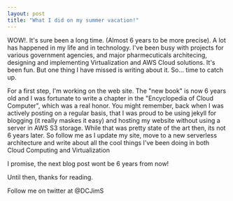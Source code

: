 ```yaml
---
layout: post
title: "What I did on my summer vacation!"
---
```


WOW!. It's sure been a long time.  (Almost 6 years to be more precise).  A lot has happened in my life and in technology. I've been busy with projects for various government agencies, and major pharmecuticals architecing, designing and implementing Virtualization and AWS Cloud solutions.  It's been fun. But one thing I have missed is writing about it.  So... time to catch up.

For a first step, I'm working on the web site.  The "new book" is now 6 years old and I was fortunate to write a chapter in the "Encyclopedia of Cloud Computer", which was a real honor.  You might remember, back when I was actively posting on a regular basis, that I was proud to be using jekyll for blogging (it really maskes it easy) and hosting my website without using a server in AWS S3 storage.  While that was pretty state of the art then, its not 6 years later.  So follow me as I update my site, move to a new serverless architecture and write about all the cool things I've been doing in both Cloud Computing and Virtualization 

I promise, the next blog post wont be 6 years from now!

Until then, thanks for reading.

Follow me on twitter at @DCJimS



